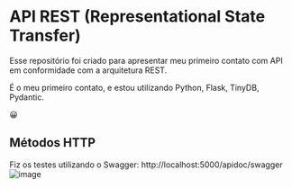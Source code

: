 # API REST (Representational State Transfer)

Esse repositório foi criado para apresentar meu primeiro contato com API em conformidade com a arquitetura REST.

É o meu primeiro contato, e estou utilizando Python, Flask, TinyDB, Pydantic.

😀

## Métodos HTTP

Fiz os testes utilizando o Swagger: http://localhost:5000/apidoc/swagger
![image](https://github.com/leochinelato/API-Rest/assets/66490205/2a588cfc-0b21-4a93-a994-1e8063dff9e8)
